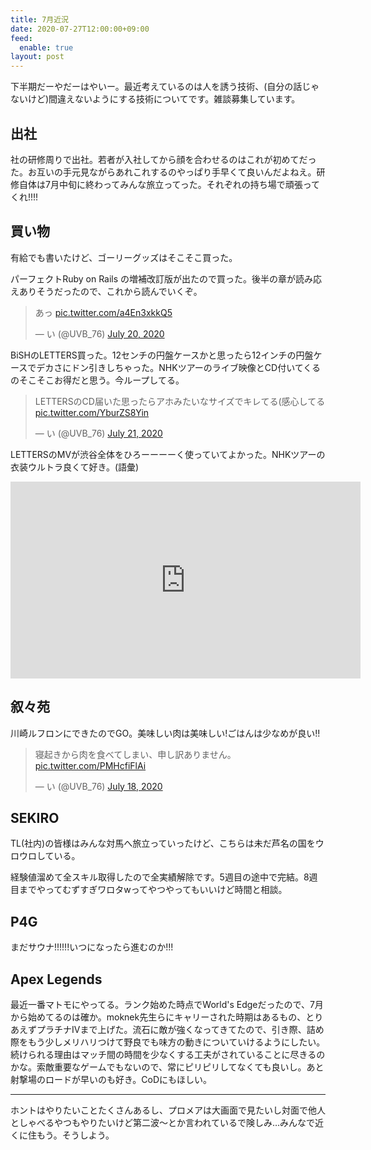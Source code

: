 ```yaml
---
title: 7月近況
date: 2020-07-27T12:00:00+09:00
feed:
  enable: true
layout: post
---
```


下半期だーやだーはやいー。最近考えているのは人を誘う技術、(自分の話じゃないけど)間違えないようにする技術についてです。雑談募集しています。

## 出社
社の研修周りで出社。若者が入社してから顔を合わせるのはこれが初めてだった。お互いの手元見ながらあれこれするのやっぱり手早くて良いんだよねえ。研修自体は7月中旬に終わってみんな旅立ってった。それぞれの持ち場で頑張ってくれ!!!!

## 買い物
有給でも書いたけど、ゴーリーグッズはそこそこ買った。

パーフェクトRuby on Rails の増補改訂版が出たので買った。後半の章が読み応えありそうだったので、これから読んでいくぞ。

<blockquote class="twitter-tweet"><p lang="ja" dir="ltr">あっ <a href="https://t.co/a4En3xkkQ5">pic.twitter.com/a4En3xkkQ5</a></p>&mdash; い (@UVB_76) <a href="https://twitter.com/UVB_76/status/1285227011355447297?ref_src=twsrc%5Etfw">July 20, 2020</a></blockquote> <script async src="https://platform.twitter.com/widgets.js" charset="utf-8"></script>

BiSHのLETTERS買った。12センチの円盤ケースかと思ったら12インチの円盤ケースでデカさにドン引きしちゃった。NHKツアーのライブ映像とCD付いてくるのそこそこお得だと思う。今ループしてる。

<blockquote class="twitter-tweet"><p lang="ja" dir="ltr">LETTERSのCD届いた思ったらアホみたいなサイズでキレてる(感心してる <a href="https://t.co/YburZS8Yin">pic.twitter.com/YburZS8Yin</a></p>&mdash; い (@UVB_76) <a href="https://twitter.com/UVB_76/status/1285368172942524416?ref_src=twsrc%5Etfw">July 21, 2020</a></blockquote> <script async src="https://platform.twitter.com/widgets.js" charset="utf-8"></script>

LETTERSのMVが渋谷全体をひろーーーーく使っていてよかった。NHKツアーの衣装ウルトラ良くて好き。(語彙)

<iframe width="560" height="315" src="https://www.youtube.com/embed/fRx4JsM-vSU" frameborder="0" allow="accelerometer; autoplay; encrypted-media; gyroscope; picture-in-picture" allowfullscreen></iframe>

## 叙々苑
川崎ルフロンにできたのでGO。美味しい肉は美味しい!ごはんは少なめが良い!!

<blockquote class="twitter-tweet"><p lang="ja" dir="ltr">寝起きから肉を食べてしまい、申し訳ありません。 <a href="https://t.co/PMHcfiFlAi">pic.twitter.com/PMHcfiFlAi</a></p>&mdash; い (@UVB_76) <a href="https://twitter.com/UVB_76/status/1284342198314496001?ref_src=twsrc%5Etfw">July 18, 2020</a></blockquote> <script async src="https://platform.twitter.com/widgets.js" charset="utf-8"></script>

## SEKIRO
TL(社内)の皆様はみんな対馬へ旅立っていったけど、こちらは未だ芦名の国をウロウロしている。

経験値溜めて全スキル取得したので全実績解除です。5週目の途中で完結。8週目までやってむずすぎワロタwってやつやってもいいけど時間と相談。

## P4G
まだサウナ!!!!!!いつになったら進むのか!!!

## Apex Legends
最近一番マトモにやってる。ランク始めた時点でWorld's Edgeだったので、7月から始めてるのは確か。moknek先生らにキャリーされた時期はあるもの、とりあえずプラチナIVまで上げた。流石に敵が強くなってきてたので、引き際、詰め際をもう少しメリハリつけて野良でも味方の動きについていけるようにしたい。続けられる理由はマッチ間の時間を少なくする工夫がされていることに尽きるのかな。索敵重要なゲームでもないので、常にピリピリしてなくても良いし。あと射撃場のロードが早いのも好き。CoDにもほしい。

----

ホントはやりたいことたくさんあるし、プロメアは大画面で見たいし対面で他人としゃべるやつもやりたいけど第二波〜とか言われているで険しみ…みんなで近くに住もう。そうしよう。
